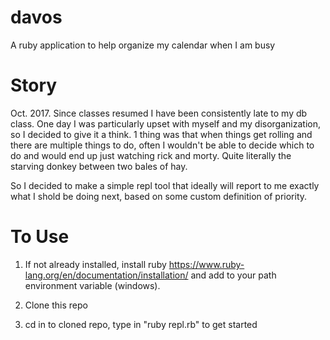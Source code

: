 # davos
A ruby application to help organize my calendar when I am busy

# Story

Oct. 2017. Since classes resumed I have been consistently late to my db class. One day I was particularly upset with myself and 
my disorganization, so I decided to give it a think. 1 thing was that when things get rolling and there are multiple things to do, often 
I wouldn't be able to decide which to do and would end up just watching rick and morty. Quite literally the starving donkey between two 
bales of hay. 

So I decided to make a simple repl tool that ideally will report to me exactly what I shold be doing next, based on some custom definition
of priority. 

# To Use

1. If not already installed, install ruby https://www.ruby-lang.org/en/documentation/installation/ and add to your path environment variable (windows).

2. Clone this repo

3. cd in to cloned repo, type in "ruby repl.rb" to get started
